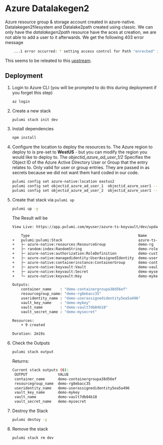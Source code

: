 # Azure Datalakegen2

Azure resource group & storage account created in azure-native.  Datalakegen2filesystem and Datalake2path created using classic. We can only
have the *datalakegen2path* resource have the aces at creation, we are not able to add a user to it afterwards.  We get the following 403 error message
```bash
    ...1 error occurred: * setting access control for Path "enreched" in File System "demo-dlakegen2fse6c92ed" in Storage Account "demosa42762e87": datalakestore.Client#SetAccessControl: Failure responding to request: StatusCode=403 -- Original Error: autorest/azure: Service returned an error. Status=403 Code="AuthorizationPermissionMismatch" Message="This request is not authorized to perform this operation using this permission."
```
This seems to be releated to this [upstream](https://github.com/hashicorp/terraform-provider-azurerm/issues/6659).

## Deployment
1. Login to Azure CLI (you will be prompted to do this during deployment if you forget this step)

    ```bash
    az login
    ```

1. Create a new stack

    ```bash
    pulumi stack init dev
    ```
1. Install dependencies
    ```bash
    npm install
    ```
1. Configure the location to deploy the resources to. The Azure region to deploy to is pre-set to **WestUS** - but you can modify the region you would like to deploy to.  The *objectid_azure_ad_user_1/2*  Specifies the Object ID of the Azure Active Directory User or Group that the entry relates to. Only valid for user or group entries. They are passed in as secrets because we did not want them hard coded in our code.

    ```bash
    pulumi config set azure-native:location eastus2
    pulumi config set objectid_azure_ad_user_1  objectid_azure_user1 --secret
    pulumi config set objectid_azure_ad_user_2  objectid_azure_user1 --secret
    ```

1. Create that stack via `pulumi up`
    ```bash
    pulumi up -y
    ```

    The Result will be
    ```bash
    View Live: https://app.pulumi.com/myuser/azure-ts-keyvault/dev/updates/5

        Type                                                  Name                       Status      
    +   pulumi:pulumi:Stack                                   azure-ts-keyvault-dev      created     
    +   ├─ azure-native:resources:ResourceGroup               demo-rg                    created     
    +   ├─ random:index:RandomString                          demo-roleName              created     
    +   ├─ azure-native:authorization:RoleDefinition          demo-custom-role           created     
    +   ├─ azure-native:managedidentity:UserAssignedIdentity  demo-userassignedidentity  created     
    +   ├─ azure-native:containerinstance:ContainerGroup      demo-containergroup        created     
    +   ├─ azure-native:keyvault:Vault                        demo-vault                 created     
    +   ├─ azure-native:keyvault:Secret                       demo-mysecret              created     
    +   └─ azure-native:keyvault:Key                          demo-mykey                 created     
    
    Outputs:
        container_name    : "demo-containergroupa38d56ef"
        resourcegroup_name: "demo-rg8ebacc35"
        useridentity_name : "demo-userassignedidentity5ea5a496"
        vault_key_name    : "demo-mykey"
        vault_name        : "demo-vault7db84b18"
        vault_secret_name : "demo-mysecret"

    Resources:
        + 9 created

    Duration: 2m19s
    ```


1. Check the Outputs
   ```bash
   pulumi stack output
   ```
   Returns:
   ```bash
   Current stack outputs (6):
    OUTPUT              VALUE
    container_name      demo-containergroupa38d56ef
    resourcegroup_name  demo-rg8ebacc35
    useridentity_name   demo-userassignedidentity5ea5a496
    vault_key_name      demo-mykey
    vault_name          demo-vault7db84b18
    vault_secret_name   demo-mysecret
   ```

1. Destroy the Stack
   ```bash
   pulumi destoy -y
   ```
1. Remove the stack
   ```bash
   pulumi stack rm dev
   ```
